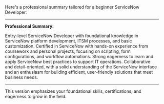 Here's a professional summary tailored for a beginner ServiceNow Developer:

---

**Professional Summary:**

Entry-level ServiceNow Developer with foundational knowledge in ServiceNow platform development, ITSM processes, and basic customization. Certified in ServiceNow with hands-on experience from coursework and personal projects, focusing on scripting, form configurations, and workflow automations. Strong eagerness to learn and apply ServiceNow best practices to support IT operations. Collaborative and detail-oriented, with a solid understanding of the ServiceNow interface and an enthusiasm for building efficient, user-friendly solutions that meet business needs.

---

This version emphasizes your foundational skills, certifications, and eagerness to grow in the field.
